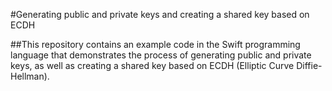 #Generating public and private keys and creating a shared key based on ECDH

##This repository contains an example code in the Swift programming language that demonstrates the process of generating public and private keys, as well as creating a shared key based on ECDH (Elliptic Curve Diffie-Hellman).